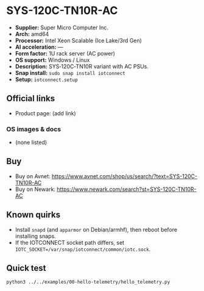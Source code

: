 # SYS-120C-TN10R-AC

- **Supplier:** Super Micro Computer  Inc.
- **Arch:** amd64
- **Processor:** Intel Xeon Scalable (Ice Lake/3rd Gen)
- **AI acceleration:** —
- **Form factor:** 1U rack server (AC power)
- **OS support:** Windows / Linux
- **Description:** SYS‑120C‑TN10R variant with AC PSUs.
- **Snap install:** `sudo snap install iotconnect`
- **Setup:** `iotconnect.setup`

## Official links
- Product page: (add link)

### OS images & docs
- (none listed)

## Buy
- Buy on Avnet: https://www.avnet.com/shop/us/search/?text=SYS-120C-TN10R-AC
- Buy on Newark: https://www.newark.com/search?st=SYS-120C-TN10R-AC

## Known quirks
- Install `snapd` (and `apparmor` on Debian/armhf), then reboot before installing snaps.
- If the IOTCONNECT socket path differs, set `IOTC_SOCKET=/var/snap/iotconnect/common/iotc.sock`.

## Quick test
```bash
python3 ../../examples/00-hello-telemetry/hello_telemetry.py
```
